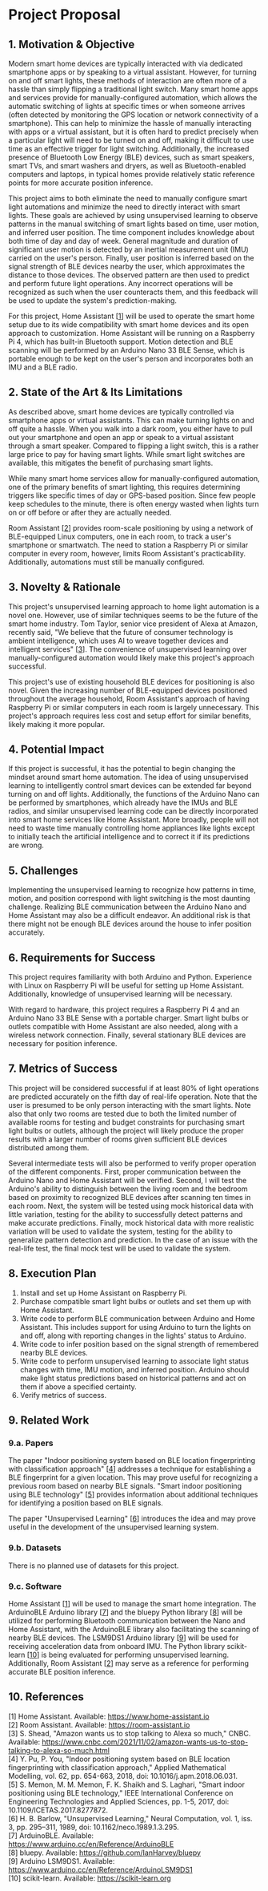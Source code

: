 # Project Proposal

## 1. Motivation & Objective

<!--
What are you trying to do and why? (plain English without jargon)
-->

Modern smart home devices are typically interacted with via dedicated smartphone apps or by speaking to a virtual assistant. However, for turning on and off smart lights, these methods of interaction are often more of a hassle than simply flipping a traditional light switch. Many smart home apps and services provide for manually-configured automation, which allows the automatic switching of lights at specific times or when someone arrives (often detected by monitoring the GPS location or network connectivity of a smartphone). This can help to minimize the hassle of manually interacting with apps or a virtual assistant, but it is often hard to predict precisely when a particular light will need to be turned on and off, making it difficult to use time as an effective trigger for light switching. Additionally, the increased presence of Bluetooth Low Energy (BLE) devices, such as smart speakers, smart TVs, and smart washers and dryers, as well as Bluetooth-enabled computers and laptops, in typical homes provide relatively static reference points for more accurate position inference.

This project aims to both eliminate the need to manually configure smart light automations and minimize the need to directly interact with smart lights. These goals are achieved by using unsupervised learning to observe patterns in the manual switching of smart lights based on time, user motion, and inferred user position. The time component includes knowledge about both time of day and day of week. General magnitude and duration of significant user motion is detected by an inertial measurement unit (IMU) carried on the user's person. Finally, user position is inferred based on the signal strength of BLE devices nearby the user, which approximates the distance to those devices. The observed pattern are then used to predict and perform future light operations. Any incorrect operations will be recognized as such when the user counteracts them, and this feedback will be used to update the system's prediction-making.

For this project, Home Assistant [[1](#1)] will be used to operate the smart home setup due to its wide compatibility with smart home devices and its open approach to customization. Home Assistant will be running on a Raspberry Pi 4, which has built-in Bluetooth support. Motion detection and BLE scanning will be performed by an Arduino Nano 33 BLE Sense, which is portable enough to be kept on the user's person and incorporates both an IMU and a BLE radio.

## 2. State of the Art & Its Limitations

<!--
How is it done today, and what are the limits of current practice?
-->

As described above, smart home devices are typically controlled via smartphone apps or virtual assistants. This can make turning lights on and off quite a hassle. When you walk into a dark room, you either have to pull out your smartphone and open an app or speak to a virtual assistant through a smart speaker. Compared to flipping a light switch, this is a rather large price to pay for having smart lights. While smart light switches are available, this mitigates the benefit of purchasing smart lights.

While many smart home services allow for manually-configured automation, one of the primary benefits of smart lighting, this requires determining triggers like specific times of day or GPS-based position. Since few people keep schedules to the minute, there is often energy wasted when lights turn on or off before or after they are actually needed.

Room Assistant [[2](#2)] provides room-scale positioning by using a network of BLE-equipped Linux computers, one in each room, to track a user's smartphone or smartwatch. The need to station a Raspberry Pi or similar computer in every room, however, limits Room Assistant's practicability. Additionally, automations must still be manually configured.

## 3. Novelty & Rationale

<!--
What is new in your approach and why do you think it will be successful?
-->

This project's unsupervised learning approach to home light automation is a novel one. However, use of similar techniques seems to be the future of the smart home industry. Tom Taylor, senior vice president of Alexa at Amazon, recently said, "We believe that the future of consumer technology is ambient intelligence, which uses AI to weave together devices and intelligent services" [[3](#3)]. The convenience of unsupervised learning over manually-configured automation would likely make this project's approach successful.

This project's use of existing household BLE devices for positioning is also novel. Given the increasing number of BLE-equipped devices positioned throughout the average household, Room Assistant's approach of having Raspberry Pi or similar computers in each room is largely unnecessary. This project's approach requires less cost and setup effort for similar benefits, likely making it more popular.

## 4. Potential Impact

<!--
If the project is successful, what difference will it make, both technically and broadly?
-->

If this project is successful, it has the potential to begin changing the mindset around smart home automation. The idea of using unsupervised learning to intelligently control smart devices can be extended far beyond turning on and off lights. Additionally, the functions of the Arduino Nano can be performed by smartphones, which already have the IMUs and BLE radios, and similar unsupervised learning code can be directly incorporated into smart home services like Home Assistant. More broadly, people will not need to waste time manually controlling home appliances like lights except to initially teach the artificial intelligence and to correct it if its predictions are wrong.

## 5. Challenges

<!--
What are the challenges and risks?
-->

Implementing the unsupervised learning to recognize how patterns in time, motion, and position correspond with light switching is the most daunting challenge. Realizing BLE communication between the Arduino Nano and Home Assistant may also be a difficult endeavor. An additional risk is that there might not be enough BLE devices around the house to infer position accurately.

## 6. Requirements for Success

<!--
What skills and resources are necessary to perform the project?
-->

This project requires familiarity with both Arduino and Python. Experience with Linux on Raspberry Pi will be useful for setting up Home Assistant. Additionally, knowledge of unsupervised learning will be necessary.

With regard to hardware, this project requires a Raspberry Pi 4 and an Arduino Nano 33 BLE Sense with a portable charger. Smart light bulbs or outlets compatible with Home Assistant are also needed, along with a wireless network connection. Finally, several stationary BLE devices are necessary for position inference.

## 7. Metrics of Success

<!--
What are metrics by which you would check for success?
-->

This project will be considered successful if at least 80% of light operations are predicted accurately on the fifth day of real-life operation. Note that the user is presumed to be only person interacting with the smart lights. Note also that only two rooms are tested due to both the limited number of available rooms for testing and budget constraints for purchasing smart light bulbs or outlets, although the project will likely produce the proper results with a larger number of rooms given sufficient BLE devices distributed among them.

Several intermediate tests will also be performed to verify proper operation of the different components. First, proper communication between the Arduino Nano and Home Assistant will be verified. Second, I will test the Arduino's ability to distinguish between the living room and the bedroom based on proximity to recognized BLE devices after scanning ten times in each room. Next, the system will be tested using mock historical data with little variation, testing for the ability to successfully detect patterns and make accurate predictions. Finally, mock historical data with more realistic variation will be used to validate the system, testing for the ability to generalize pattern detection and prediction. In the case of an issue with the real-life test, the final mock test will be used to validate the system.

## 8. Execution Plan

<!--
Describe the key tasks in executing your project, and in case of team project describe how will you partition the tasks.
-->

1. Install and set up Home Assistant on Raspberry Pi.
1. Purchase compatible smart light bulbs or outlets and set them up with Home Assistant.
1. Write code to perform BLE communication between Arduino and Home Assistant. This includes support for using Arduino to turn the lights on and off, along with reporting changes in the lights' status to Arduino.
1. Write code to infer position based on the signal strength of remembered nearby BLE devices.
1. Write code to perform unsupervised learning to associate light status changes with time, IMU motion, and inferred position. Arduino should make light status predictions based on historical patterns and act on them if above a specified certainty.
1. Verify metrics of success.

## 9. Related Work

### 9.a. Papers

<!--
List the key papers that you have identified relating to your project idea, and describe how they related to your project. Provide references (with full citation in the References section below).
-->

The paper "Indoor positioning system based on BLE location fingerprinting with classification approach" [[4](#4)] addresses a technique for establishing a BLE fingerprint for a given location. This may prove useful for recognizing a previous room based on nearby BLE signals. "Smart indoor positioning using BLE technology" [[5](#5)] provides information about additional techniques for identifying a position based on BLE signals.

The paper "Unsupervised Learning" [[6](#6)] introduces the idea and may prove useful in the development of the unsupervised learning system.

### 9.b. Datasets

<!--
List datasets that you have identified and plan to use. Provide references (with full citation in the References section below).
-->

There is no planned use of datasets for this project.

### 9.c. Software

<!--
List softwate that you have identified and plan to use. Provide references (with full citation in the References section below).
-->

Home Assistant [[1](#1)] will be used to manage the smart home integration. The ArduinoBLE Arduino library [[7](#7)] and the bluepy Python library [[8](#8)] will be utilized for performing Bluetooth communication between the Nano and Home Assistant, with the ArduinoBLE library also facilitating the scanning of nearby BLE devices. The LSM9DS1 Arduino library [[9](#9)] will be used for receiving acceleration data from onboard IMU. The Python library scikit-learn [[10](#10)] is being evaluated for performing unsupervised learning. Additionally, Room Assistant [[2](#2)] may serve as a reference for performing accurate BLE position inference.

## 10. References

<!--
List references correspondign to citations in your text above. For papers please include full citation and URL. For datasets and software include name and URL.
-->

[<a name="1">1</a>] Home Assistant. Available: <https://www.home-assistant.io>  
[<a name="2">2</a>] Room Assistant. Available: <https://room-assistant.io>  
[<a name="3">3</a>] S. Shead, "Amazon wants us to stop talking to Alexa so much," CNBC. Available: <https://www.cnbc.com/2021/11/02/amazon-wants-us-to-stop-talking-to-alexa-so-much.html>  
[<a name="4">4</a>] Y. Pu, P. You, "Indoor positioning system based on BLE location fingerprinting with classification approach," Applied Mathematical Modelling, vol. 62, pp. 654-663, 2018, doi: 10.1016/j.apm.2018.06.031.  
[<a name="5">5</a>] S. Memon, M. M. Memon, F. K. Shaikh and S. Laghari, "Smart indoor positioning using BLE technology," IEEE International Conference on Engineering Technologies and Applied Sciences, pp. 1-5, 2017, doi: 10.1109/ICETAS.2017.8277872.  
[<a name="6">6</a>] H. B. Barlow, "Unsupervised Learning," Neural Computation, vol. 1, iss. 3, pp. 295–311, 1989, doi: 10.1162/neco.1989.1.3.295.  
[<a name="7">7</a>] ArduinoBLE. Available: <https://www.arduino.cc/en/Reference/ArduinoBLE>  
[<a name="8">8</a>] bluepy. Available: <https://github.com/IanHarvey/bluepy>  
[<a name="9">9</a>] Arduino LSM9DS1. Available: <https://www.arduino.cc/en/Reference/ArduinoLSM9DS1>  
[<a name="10">10</a>] scikit-learn. Available: <https://scikit-learn.org>  
